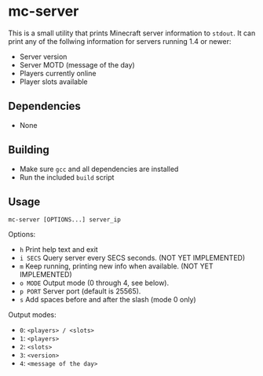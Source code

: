 # mc-server 

This is a small utility that prints Minecraft server information to `stdout`.
It can print any of the follwing information for servers running 1.4 or newer:

- Server version
- Server MOTD (message of the day)
- Players currently online
- Player slots available

## Dependencies

- None

## Building

- Make sure `gcc` and all dependencies are installed
- Run the included `build` script

## Usage

    mc-server [OPTIONS...] server_ip

Options:

- `h` Print help text and exit
- `i SECS` Query server every SECS seconds. (NOT YET IMPLEMENTED)
- `m` Keep running, printing new info when available. (NOT YET IMPLEMENTED)
- `o MODE` Output mode (0 through 4, see below).
- `p PORT` Server port (default is 25565).
- `s` Add spaces before and after the slash (mode 0 only)

Output modes:

- `0`: `<players> / <slots>`
- `1`: `<players>`
- `2`: `<slots>`
- `3`: `<version>`
- `4`: `<message of the day>`

